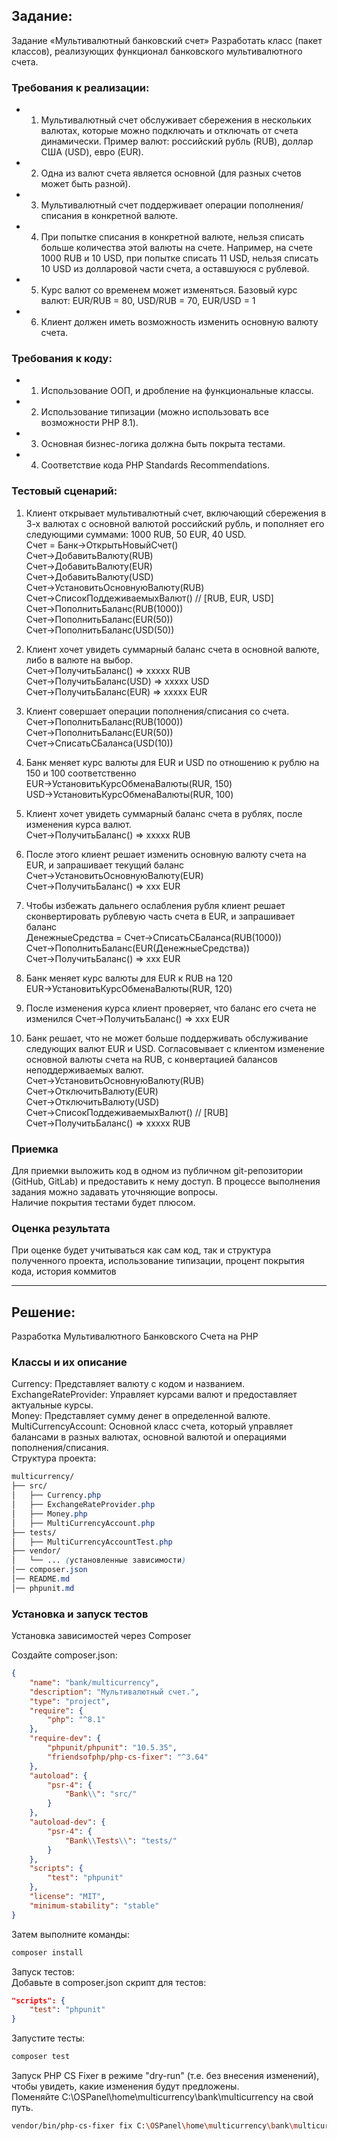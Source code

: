 ## Задание:
Задание «Мультивалютный банковский счет»
Разработать класс (пакет классов), реализующих функционал банковского
мультивалютного счета.
### Требования к реализации:
- 1. Мультивалютный счет обслуживает сбережения в нескольких валютах, которые
можно подключать и отключать от счета динамически. Пример валют:
российский рубль (RUB), доллар США (USD), евро (EUR).
- 2. Одна из валют счета является основной (для разных счетов может быть
разной).
- 3. Мультивалютный счет поддерживает операции пополнения/списания в
конкретной валюте.
- 4. При попытке списания в конкретной валюте, нельзя списать больше количества
этой валюты на счете. Например, на счете 1000 RUB и 10 USD, при попытке
списать 11 USD, нельзя списать 10 USD из долларовой части счета, а
оставшуюся с рублевой.
- 5. Курс валют со временем может изменяться. Базовый курс валют: EUR/RUB =
80, USD/RUB = 70, EUR/USD = 1
- 6. Клиент должен иметь возможность изменить основную валюту счета.              
### Требования к коду:
- 1. Использование ООП, и дробление на функциональные классы.
- 2. Использование типизации (можно использовать все возможности PHP 8.1).
- 3. Основная бизнес-логика должна быть покрыта тестами.
- 4. Соответствие кода PHP Standards Recommendations.
### Тестовый сценарий:
1. Клиент открывает мультивалютный счет, включающий сбережения в 3-х валютах с
основной валютой российский рубль, и пополняет его следующими суммами: 1000
RUB, 50 EUR, 40 USD.<br>
Счет = Банк->ОткрытьНовыйСчет()<br>
Счет->ДобавитьВалюту(RUB)<br>
Счет->ДобавитьВалюту(EUR)<br>
Счет->ДобавитьВалюту(USD)<br>
Счет->УстановитьОсновнуюВалюту(RUB)<br>
Счет->СписокПоддеживаемыхВалют() // [RUB, EUR, USD]<br>
Счет->ПополнитьБаланс(RUB(1000))<br>
Счет->ПополнитьБаланс(EUR(50))<br>
Счет->ПополнитьБаланс(USD(50))<br>

2. Клиент хочет увидеть суммарный баланс счета в основной валюте, либо в валюте на
выбор.<br>
Счет->ПолучитьБаланс() => xxxxx RUB<br>
Счет->ПолучитьБаланс(USD) => xxxxx USD<br>
Счет->ПолучитьБаланс(EUR) => xxxxx EUR<br>

3. Клиент совершает операции пополнения/списания со счета.<br>
Счет->ПополнитьБаланс(RUB(1000))<br>
Счет->ПополнитьБаланс(EUR(50))<br>
Счет->СписатьСБаланса(USD(10))<br>

4. Банк меняет курс валюты для EUR и USD по отношению к рублю на 150 и 100
соответственно<br>
EUR->УстановитьКурсОбменаВалюты(RUR, 150)<br>
USD->УстановитьКурсОбменаВалюты(RUR, 100)<br>

5. Клиент хочет увидеть суммарный баланс счета в рублях, после изменения курса
валют.<br>
Счет->ПолучитьБаланс() => xxxxx RUB<br>

6. После этого клиент решает изменить основную валюту счета на EUR, и запрашивает
текущий баланс<br>
Счет->УстановитьОсновнуюВалюту(EUR)<br>
Счет->ПолучитьБаланс() => xxx EUR<br>
7. Чтобы избежать дальнего ослабления рубля клиент решает сконвертировать
рублевую часть счета в EUR, и запрашивает баланс<br>
ДенежныеСредства = Счет->СписатьСБаланса(RUB(1000))<br>
Счет->ПополнитьБаланс(EUR(ДенежныеСредства))<br>
Счет->ПолучитьБаланс() => xxx EUR<br>
8. Банк меняет курс валюты для EUR к RUB на 120<br>
EUR->УстановитьКурсОбменаВалюты(RUR, 120)<br>
9. После изменения курса клиент проверяет, что баланс его счета не изменился
Счет->ПолучитьБаланс() => xxx EUR<br>
10. Банк решает, что не может больше поддерживать обслуживание следующих валют
EUR и USD. Согласовывает с клиентом изменение основной валюты счета на RUB, с
конвертацией балансов неподдерживаемых валют.<br>
Счет->УстановитьОсновнуюВалюту(RUB)<br>
Счет->ОтключитьВалюту(EUR)<br>
Счет->ОтключитьВалюту(USD)<br>
Счет->СписокПоддеживаемыхВалют() // [RUB]<br>
Счет->ПолучитьБаланс() => xxxxx RUB<br>
### Приемка
Для приемки выложить код в одном из публичном git-репозитории (GitHub, GitLab) и
предоставить к нему доступ. В процессе выполнения задания можно задавать
уточняющие вопросы.<br>
Наличие покрытия тестами будет плюсом.<br>
### Оценка результата
При оценке будет учитываться как сам код, так и структура полученного проекта,
использование типизации, процент покрытия кода, история коммитов

---


## Решение:
Разработка Мультивалютного Банковского Счета на PHP<br>

### Классы и их описание
Currency: Представляет валюту с кодом и названием.<br>
ExchangeRateProvider: Управляет курсами валют и предоставляет актуальные курсы.<br>
Money: Представляет сумму денег в определенной валюте.<br>
MultiCurrencyAccount: Основной класс счета, который управляет балансами в разных валютах, основной валютой и операциями пополнения/списания.<br>
Структура проекта:
```css
multicurrency/
├── src/
│   ├── Currency.php
│   ├── ExchangeRateProvider.php
│   ├── Money.php
│   ├── MultiCurrencyAccount.php
├── tests/
│   ├── MultiCurrencyAccountTest.php
├── vendor/
│   └── ... (установленные зависимости)
│── composer.json
│── README.md
│── phpunit.md


```
### Установка и запуск тестов
Установка зависимостей через Composer

Создайте composer.json:
```json
{
    "name": "bank/multicurrency",
    "description": "Мультивалютный счет.",
    "type": "project",
    "require": {
        "php": "^8.1"
    },
    "require-dev": {
        "phpunit/phpunit": "10.5.35",
        "friendsofphp/php-cs-fixer": "^3.64"
    },
    "autoload": {
        "psr-4": {
            "Bank\\": "src/"
        }
    },
    "autoload-dev": {
        "psr-4": {
            "Bank\\Tests\\": "tests/"
        }
    },
    "scripts": {
        "test": "phpunit"
    },
    "license": "MIT", 
    "minimum-stability": "stable"
}
```
Затем выполните команды:
```bash
composer install
```

Запуск тестов:<br>
Добавьте в composer.json скрипт для тестов:
```json
"scripts": {
    "test": "phpunit"
}
```
Запустите тесты:
```bash
composer test
```

Запуск PHP CS Fixer в режиме "dry-run" (т.е. без внесения изменений), чтобы увидеть, какие изменения будут предложены. <br>
Поменяйте C:\OSPanel\home\multicurrency\bank\multicurrency на свой путь.
```bash
vendor/bin/php-cs-fixer fix C:\OSPanel\home\multicurrency\bank\multicurrency --dry-run --diff
```